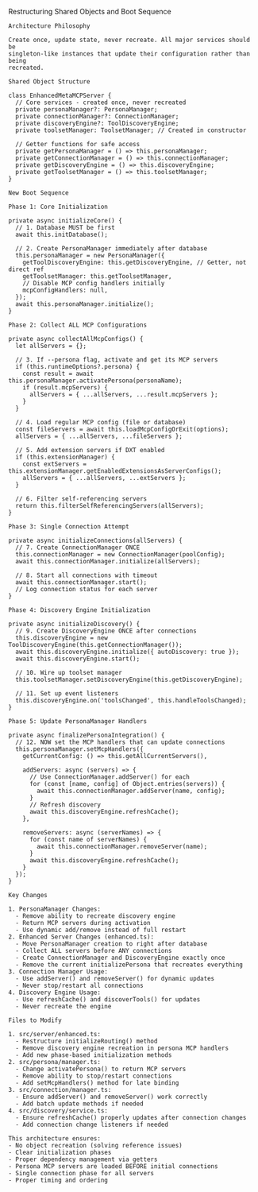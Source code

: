 Restructuring Shared Objects and Boot Sequence

    Architecture Philosophy

    Create once, update state, never recreate. All major services should be
    singleton-like instances that update their configuration rather than being
    recreated.

    Shared Object Structure

    class EnhancedMetaMCPServer {
      // Core services - created once, never recreated
      private personaManager?: PersonaManager;
      private connectionManager?: ConnectionManager;
      private discoveryEngine?: ToolDiscoveryEngine;
      private toolsetManager: ToolsetManager; // Created in constructor

      // Getter functions for safe access
      private getPersonaManager = () => this.personaManager;
      private getConnectionManager = () => this.connectionManager;
      private getDiscoveryEngine = () => this.discoveryEngine;
      private getToolsetManager = () => this.toolsetManager;
    }

    New Boot Sequence

    Phase 1: Core Initialization

    private async initializeCore() {
      // 1. Database MUST be first
      await this.initDatabase();

      // 2. Create PersonaManager immediately after database
      this.personaManager = new PersonaManager({
        getToolDiscoveryEngine: this.getDiscoveryEngine, // Getter, not direct ref
        getToolsetManager: this.getToolsetManager,
        // Disable MCP config handlers initially
        mcpConfigHandlers: null,
      });
      await this.personaManager.initialize();
    }

    Phase 2: Collect ALL MCP Configurations

    private async collectAllMcpConfigs() {
      let allServers = {};

      // 3. If --persona flag, activate and get its MCP servers
      if (this.runtimeOptions?.persona) {
        const result = await this.personaManager.activatePersona(personaName);
        if (result.mcpServers) {
          allServers = { ...allServers, ...result.mcpServers };
        }
      }

      // 4. Load regular MCP config (file or database)
      const fileServers = await this.loadMcpConfigOrExit(options);
      allServers = { ...allServers, ...fileServers };

      // 5. Add extension servers if DXT enabled
      if (this.extensionManager) {
        const extServers =
    this.extensionManager.getEnabledExtensionsAsServerConfigs();
        allServers = { ...allServers, ...extServers };
      }

      // 6. Filter self-referencing servers
      return this.filterSelfReferencingServers(allServers);
    }

    Phase 3: Single Connection Attempt

    private async initializeConnections(allServers) {
      // 7. Create ConnectionManager ONCE
      this.connectionManager = new ConnectionManager(poolConfig);
      await this.connectionManager.initialize(allServers);

      // 8. Start all connections with timeout
      await this.connectionManager.start();
      // Log connection status for each server
    }

    Phase 4: Discovery Engine Initialization

    private async initializeDiscovery() {
      // 9. Create DiscoveryEngine ONCE after connections
      this.discoveryEngine = new ToolDiscoveryEngine(this.getConnectionManager());
      await this.discoveryEngine.initialize({ autoDiscovery: true });
      await this.discoveryEngine.start();

      // 10. Wire up toolset manager
      this.toolsetManager.setDiscoveryEngine(this.getDiscoveryEngine);

      // 11. Set up event listeners
      this.discoveryEngine.on('toolsChanged', this.handleToolsChanged);
    }

    Phase 5: Update PersonaManager Handlers

    private async finalizePersonaIntegration() {
      // 12. NOW set the MCP handlers that can update connections
      this.personaManager.setMcpHandlers({
        getCurrentConfig: () => this.getAllCurrentServers(),

        addServers: async (servers) => {
          // Use ConnectionManager.addServer() for each
          for (const [name, config] of Object.entries(servers)) {
            await this.connectionManager.addServer(name, config);
          }
          // Refresh discovery
          await this.discoveryEngine.refreshCache();
        },

        removeServers: async (serverNames) => {
          for (const name of serverNames) {
            await this.connectionManager.removeServer(name);
          }
          await this.discoveryEngine.refreshCache();
        }
      });
    }

    Key Changes

    1. PersonaManager Changes:
      - Remove ability to recreate discovery engine
      - Return MCP servers during activation
      - Use dynamic add/remove instead of full restart
    2. Enhanced Server Changes (enhanced.ts):
      - Move PersonaManager creation to right after database
      - Collect ALL servers before ANY connections
      - Create ConnectionManager and DiscoveryEngine exactly once
      - Remove the current initializePersona that recreates everything
    3. Connection Manager Usage:
      - Use addServer() and removeServer() for dynamic updates
      - Never stop/restart all connections
    4. Discovery Engine Usage:
      - Use refreshCache() and discoverTools() for updates
      - Never recreate the engine

    Files to Modify

    1. src/server/enhanced.ts:
      - Restructure initializeRouting() method
      - Remove discovery engine recreation in persona MCP handlers
      - Add new phase-based initialization methods
    2. src/persona/manager.ts:
      - Change activatePersona() to return MCP servers
      - Remove ability to stop/restart connections
      - Add setMcpHandlers() method for late binding
    3. src/connection/manager.ts:
      - Ensure addServer() and removeServer() work correctly
      - Add batch update methods if needed
    4. src/discovery/service.ts:
      - Ensure refreshCache() properly updates after connection changes
      - Add connection change listeners if needed

    This architecture ensures:
    - No object recreation (solving reference issues)
    - Clear initialization phases
    - Proper dependency management via getters
    - Persona MCP servers are loaded BEFORE initial connections
    - Single connection phase for all servers
    - Proper timing and ordering
